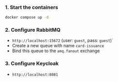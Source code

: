 ### 1. Start the containers

```bash
docker compose up -d
```

### 2. Configure RabbitMQ
- `http://localhost:15672` (user: `guest`, pass: `guest`)`
- Create a new queue with name `card-issuance`
- Bind this queue to the `amq.fanout` exchange

### 3. Configure Keycloak
- `http://localhost:8081`